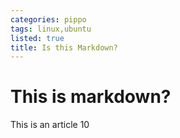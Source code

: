 ```yaml
---
categories: pippo
tags: linux,ubuntu
listed: true
title: Is this Markdown?
---
```

# This is markdown?

This is an article 10
